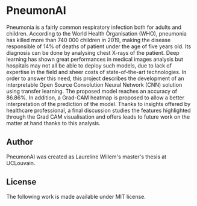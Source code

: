 # PneumonAI
Pneumonia is a fairly common respiratory infection both for adults and children. According to the World Health Organisation (WHO), pneumonia has killed more than 740 000 children in 2019, making the disease responsible of 14% of deaths of patient under the age of five years old. Its diagnosis can be done by analysing chest X-rays of the patient. Deep learning has shown great performances in medical images analysis but hospitals may not all be able to deploy such models, due to lack of expertise in the field and sheer costs of state-of-the-art technologies. In order to answer this need, this project describes the development of an interpretable Open Source Convolution Neural Network (CNN) solution using transfer learning. The proposed model reaches an accuracy of 86.86%. In addition, a Grad-CAM heatmap is proposed to allow a better interpretation of the prediction of the model. Thanks to insights offered by healthcare professional, a final discussion studies the features highlighted through the Grad CAM visualisation and offers leads to future work on the matter at hand thanks to this analysis.
## Author
PneumonAI was created as Laureline Willem's master's thesis at UCLouvain.
## License
The following work is made available under MIT license.
